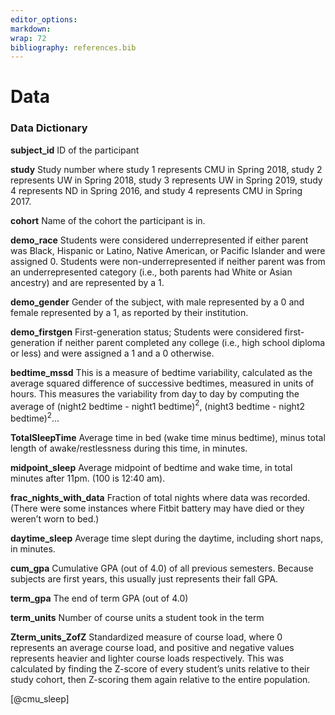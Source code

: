 ```yaml
---
editor_options: 
markdown: 
wrap: 72
bibliography: references.bib  
---
```


# Data

### Data Dictionary

**subject_id** ID of the participant

**study** Study number where study 1 represents CMU in Spring 2018, study 2 represents UW in Spring 2018, study 3 represents UW in Spring 2019, study 4 represents ND in Spring 2016, and study 4 represents CMU in Spring 2017.

**cohort** Name of the cohort the participant is in.

**demo_race** Students were considered underrepresented if either parent was Black, Hispanic or Latino, Native American, or Pacific Islander and were assigned 0. Students were non-underrepresented if neither parent was from an underrepresented category (i.e., both parents had White or Asian ancestry) and are represented by a 1.

**demo_gender** Gender of the subject, with male represented by a 0 and female represented by a 1, as reported by their institution.

**demo_firstgen** First-generation status; Students were considered first-generation if neither parent completed any college (i.e., high school diploma or less) and were assigned a 1 and a 0 otherwise.

**bedtime_mssd** This is a measure of bedtime variability, calculated as the average squared difference of successive bedtimes, measured in units of hours. This measures the variability from day to day by computing the average of (night2 bedtime - night1 bedtime)$^2$, (night3 bedtime - night2 bedtime)$^2$...

**TotalSleepTime** Average time in bed (wake time minus bedtime), minus total length of awake/restlessness during this time, in minutes.

**midpoint_sleep** Average midpoint of bedtime and wake time, in total minutes after 11pm. (100 is 12:40 am).

**frac_nights_with_data** Fraction of total nights where data was recorded. (There were some instances where Fitbit battery may have died or they weren’t worn to bed.)

**daytime_sleep** Average time slept during the daytime, including short naps, in minutes.

**cum_gpa** Cumulative GPA (out of 4.0) of all previous semesters. Because subjects are first years, this usually just represents their fall GPA.

**term_gpa** The end of term GPA (out of 4.0)

**term_units** Number of course units a student took in the term

**Zterm_units_ZofZ** Standardized measure of course load, where 0 represents an average course load, and positive and negative values represents heavier and lighter course loads respectively. This was calculated by finding the Z-score of every student’s units relative to their study cohort, then Z-scoring them again relative to the entire population.

[@cmu_sleep]
